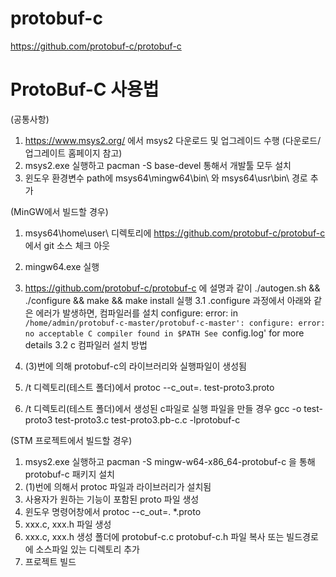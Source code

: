 # protobuf-c
https://github.com/protobuf-c/protobuf-c

# ProtoBuf-C 사용법 

(공통사항)
1. https://www.msys2.org/ 에서 msys2 다운로드 및 업그레이드 수행 (다운로드/업그레이트 홈페이지 참고)
2. msys2.exe 실행하고 pacman -S base-devel  통해서 개발툴 모두 설치 
3. 윈도우 환경변수 path에 msys64\mingw64\bin\ 와 msys64\usr\bin\ 경로 추가 

(MinGW에서 빌드할 경우)
1. msys64\home\user\ 디렉토리에 https://github.com/protobuf-c/protobuf-c 에서 git 소스 체크 아웃 
2. mingw64.exe 실행 
3. https://github.com/protobuf-c/protobuf-c 에 설명과 같이 ./autogen.sh && ./configure && make && make install 실행 
  3.1 .configure 과정에서 아래와 같은 에러가 발생하면, 컴파일러를 설치 
    configure: error: in `/home/admin/protobuf-c-master/protobuf-c-master':
    configure: error: no acceptable C compiler found in $PATH
    See `config.log' for more details
  3.2 c 컴파일러 설치 방법 
   

4. (3)번에 의해 protobuf-c의 라이브러리와 실행파일이 생성됨 
5. /t 디렉토리(테스트 폴더)에서 protoc --c_out=. test-proto3.proto
6. /t 디렉토리(테스트 폴더)에서 생성된 c파일로 실행 파일을 만들 경우 gcc -o test-proto3 test-proto3.c test-proto3.pb-c.c
-lprotobuf-c

(STM 프로젝트에서 빌드할 경우)
1. msys2.exe 실행하고 pacman -S mingw-w64-x86_64-protobuf-c 을 통해 protobuf-c 패키지 설치 
2. (1)번에 의해서 protoc 파일과 라이브러리가 설치됨
3. 사용자가 원하는 기능이 포함된 proto 파일 생성
4. 윈도우 명령어창에서 protoc --c_out=. *.proto 
5. xxx.c, xxx.h 파일 생성 
6. xxx.c, xxx.h 생성 폴더에 protobuf-c.c protobuf-c.h 파일 복사 또는 빌드경로에 소스파일 있는 디렉토리 추가
7. 프로젝트 빌드

